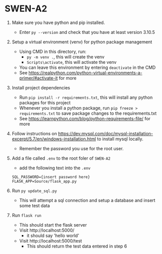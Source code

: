 # SWEN-A2
1. Make sure you have python and pip installed. 
    -  Enter `py --version` and check that you have at least version 3.10.5 
2. Setup a virtual environment (venv) for python package management
    - Using CMD in this directory, run:
        - `py -m venv .`, this will create the venv
        - `Scripts\activate`, this will activate the venv
    - You can leave this environment by entering `deactivate` in the CMD
    - See https://realpython.com/python-virtual-environments-a-primer/#activate-it for more
3. Install project dependencies 
    - Run `pip install -r requirements.txt`, this will install any python packages for this project
    - Whenever you install a python package, run `pip freeze > requirements.txt` to save package changes to the requirements.txt
    - See https://learnpython.com/blog/python-requirements-file/ for more

4. Follow instructions on https://dev.mysql.com/doc/mysql-installation-excerpt/5.7/en/windows-installation.html to install mysql locally.
    - Remember the password you use for the root user.
5. Add a file called `.env` to the root foler of `SWEN-A2`
    - add the following text into the `.env`
    ```
    SQL_PASSWORD={insert password here}
    FLASK_APP=Source/flask_app.py
    ```
6. Run `py update_sql.py`
    - This will attempt a sql connection and setup a database and insert some test data
7. Run `flask run`
    - This should start the flask server
    - Visit http://localhost:5000/
        - it should say 'hello world'
    - Visit http://localhost:5000/test
        - This should return the test data entered in step 6



